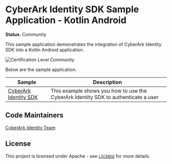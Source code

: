 # CyberArk Identity SDK Sample Application - Kotlin Android
**Status**: Community

This sample application demonstrates the integration of CyberArk Identity SDK into a Kotlin Android application.

![Certification Level Community](https://camo.githubusercontent.com/fc39ec5a52592c929ecd6e7ff4e3d1b7d5a4856c512a5486a5c24a00db6bcf6d/68747470733a2f2f696d672e736869656c64732e696f2f62616467652f43657274696669636174696f6e2532304c6576656c2d436f6d6d756e6974792d3238413734353f6c696e6b3d68747470733a2f2f6769746875622e636f6d2f637962657261726b2f636f6d6d756e6974792f626c6f622f6d61737465722f436f6e6a75722f636f6e76656e74696f6e732f63657274696669636174696f6e2d6c6576656c732e6d64)

Below are the sample application.

| Sample | Description |
|--------|-------------|
| [CyberArk Identity SDK](./app) | This example shows you how to use the CyberArk Identity SDK to authenticate a user |

## Code Maintainers
[CyberArk Identity Team](https://www.cyberark.com)

<a id="license"></a>
## License
This project is licensed under Apache - see [`LICENSE`](LICENSE) for more details.
